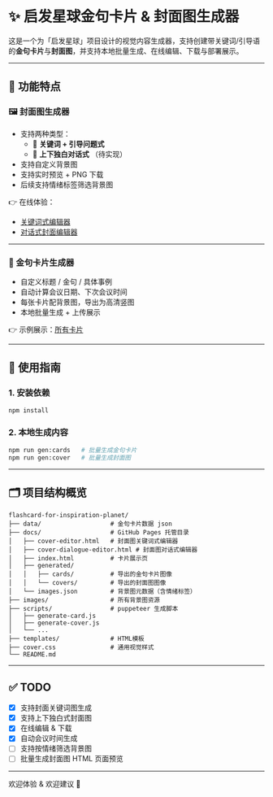 # ✨ 启发星球金句卡片 & 封面图生成器

这是一个为「启发星球」项目设计的视觉内容生成器，支持创建带关键词/引导语的**金句卡片**与**封面图**，并支持本地批量生成、在线编辑、下载与部署展示。

---

## 🚀 功能特点

### 🖼 封面图生成器
- 支持两种类型：
  - 📌 **关键词 + 引导问题式**
  - 💬 **上下独白对话式** （待实现）
- 支持自定义背景图
- 支持实时预览 + PNG 下载
- 后续支持情绪标签筛选背景图

👉 在线体验：
- [关键词式编辑器](https://sunling.github.io/flashcard-for-inspiration-planet/docs/cover-editor.html)
- [对话式封面编辑器](https://sunling.github.io/flashcard-for-inspiration-planet/docs/cover-dialogue-editor.html)

---

### 📒 金句卡片生成器
- 自定义标题 / 金句 / 具体事例
- 自动计算会议日期、下次会议时间
- 每张卡片配背景图，导出为高清竖图
- 本地批量生成 + 上传展示

👉 示例展示：[所有卡片](https://sunling.github.io/flashcard-for-inspiration-planet/docs/index.html)

---

## 🧰 使用指南

### 1. 安装依赖

```bash
npm install
```

### 2. 本地生成内容

```bash
npm run gen:cards   # 批量生成金句卡片
npm run gen:cover   # 批量生成封面图
```

---

## 🗂 项目结构概览

```
flashcard-for-inspiration-planet/
├── data/                   # 金句卡片数据 json
├── docs/                   # GitHub Pages 托管目录
│   ├── cover-editor.html   # 封面图关键词式编辑器
│   ├── cover-dialogue-editor.html # 封面图对话式编辑器
│   ├── index.html          # 卡片展示页
│   ├── generated/
│   │   ├── cards/          # 导出的金句卡片图像
│   │   └── covers/         # 导出的封面图图像
│   └── images.json         # 背景图元数据（含情绪标签）
├── images/                 # 所有背景图资源
├── scripts/                # puppeteer 生成脚本
│   ├── generate-card.js
│   ├── generate-cover.js
│   └── ...
├── templates/              # HTML模板
├── cover.css               # 通用视觉样式
└── README.md
```

---

## ✅ TODO

- [x] 支持封面关键词图生成
- [x] 支持上下独白式封面图
- [x] 在线编辑 & 下载
- [x] 自动会议时间生成
- [ ] 支持按情绪筛选背景图
- [ ] 批量生成封面图 HTML 页面预览

---

欢迎体验 & 欢迎建议 🌱
